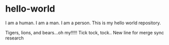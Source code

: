 # hello-world
I am a human.  I am a man.  I am a person.  This is my hello world repository.

Tigers, lions, and bears...oh my!!!!! Tick tock, tock..
New line for merge sync research